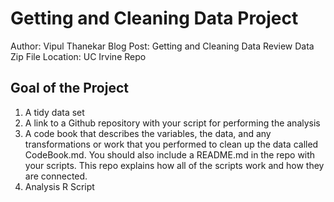 # Getting and Cleaning Data Project
Author: Vipul Thanekar
Blog Post: Getting and Cleaning Data Review
Data Zip File Location: UC Irvine Repo

## Goal of the Project
1. A tidy data set
2. A link to a Github repository with your script for performing the analysis
3. A code book that describes the variables, the data, and any transformations or work that you performed to clean up the data called CodeBook.md. You should also include a README.md in the repo with your scripts. This repo explains how all of the scripts work and how they are connected.
4. Analysis R Script
